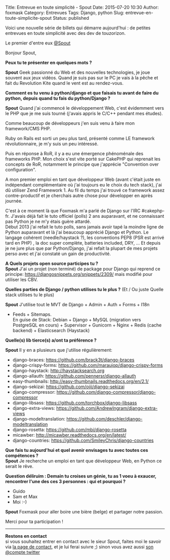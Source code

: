 Title: Entrevue en toute simplicité - Spout
Date: 2015-07-20 10:30
Author: foxmask
Category: Entrevues
Tags: Django, python
Slug: entrevue-en-toute-simplicite-spout
Status: published

Voici une nouvelle série de billets qui démarre aujourd'hui : de petites
entrevues en toute simplicité avec des dev de touzorizon.

Le premier d'entre eux [@Spout](https://twitter.com/spoutnik/)

Bonjour Spout,

**Peux tu te présenter en quelques mots ?**

**Spout** Geek passionné du Web et des nouvelles technologies, je joue
souvent aux jeux vidéos. Quand je suis pas sur le PC je vais à la pêche
et fait du Revolution Kite quand le vent est au rendez-vous.

**Comment es tu venu à python/django et que faisais tu avant de faire du
python, depuis quand tu fais du python/Django ?**

**Spout** Quand j'ai commencé le développement Web, c'est évidemment
vers le PHP que je me suis tourné (j'avais appris le C/C++ pendant mes
études).

Comme beaucoup de développeurs j'en suis venu à faire mon framework/CMS
PHP.

Ruby on Rails est sorti un peu plus tard, présenté comme LE framework
révolutionnaire, je m'y suis un peu intéressé.

Puis en réponse à RoR, il y a eu une émergence phénoménale des
frameworks PHP. Mon choix s'est vite porté sur CakePHP qui reprenait les
concepts de RoR, notamment le principe que j'apprécie "Convention over
configuration".

A mon premier emploi en tant que développeur Web (avant c'était juste en
indépendant complémentaire où j'ai toujours eu le choix du tech stack),
j'ai dû utiliser Zend Framework 1. Au fil du temps j'ai trouvé ce
framework assez contre-productif et je cherchais autre chose pour
développer en après journée.

C'est à ce moment là que Foxmask m'a parlé de Django sur l'IRC
\#cakephp-fr. J'avais déjà fait le tuto officiel (polls) 2 ans
auparavant, et ne connaissant pas Python je ne m'y étais guère attardé.  
Début 2013 j'ai refait le tuto polls, sans jamais avoir tapé la moindre
ligne de Python auparavant et là j'ai beaucoup apprécié Django et
Python. Le langage cohérent (needle/haystack ?), les conventions PEP8
(PSR est arrivé tard en PHP) , la doc super complète, batteries
included, DRY, ... Et depuis je ne jure plus que par Python/Django, j'ai
refait la plupart de mes projets perso avec et j'ai constaté un gain de
productivité.

**A Quels projets open source participes tu ?**  
**Spout** J'ai un projet (non terminé) de package pour Django qui
reprend ce principe: https://djangosnippets.org/snippets/2309/ mais
modifié pour utiliser les CBV.

**Quelles parties de Django / python utilises tu le plus ?** (Et / Ou
juste Quelle stack utilises tu le plus)

**Spout** J'utilise tout le MVT de Django + Admin + Auth + Forms + I18n
+ Feeds + Sitemaps.  
En guise de Stack: Debian + Django + MySQL (migration vers PostgreSQL
en cours) + Supervisor + Gunicorn + Nginx + Redis (cache backend) +
Elasticsearch (Haystack)

**Quelle(s) lib tierce(s) a/ont ta préférence ?**

**Spout** Il y en a plusieurs que j'utilise régulièrement:

-   django-braces: <https://github.com/brack3t/django-braces>
-   django-crispy-forms:
    <https://github.com/maraujop/django-crispy-forms>
-   django-haystack: <http://haystacksearch.org>
-   django-allauth: <https://github.com/pennersr/django-allauth>
-   easy-thumbnails: <http://easy-thumbnails.readthedocs.org/en/2.1/>
-   django-sekizai: <https://github.com/ojii/django-sekizai>
-   django-compressor:
    <https://github.com/django-compressor/django-compressor>
-   django-libsass: <https://github.com/torchbox/django-libsass>
-   django-extra-views:
    <https://github.com/AndrewIngram/django-extra-views>
-   django-modeltranslation:
    <https://github.com/deschler/django-modeltranslation>
-   django-rosetta: <https://github.com/mbi/django-rosetta>
-   micawber: <http://micawber.readthedocs.org/en/latest/>
-   django-countries: <https://github.com/SmileyChris/django-countries>

**Que fais tu aujourd'hui et quel avenir envisages tu avec toutes ces
compétences ?**  
**Spout** Je recherche un emploi en tant que développeur Web, en Python
ce serait le rêve.

**Question déliruim : Demain tu croises un génie, tu as 1 voeu à
exaucer, rencontrer l'une des ces 3 personnes : qui et pourquoi ?**

-   Guido
-   Sam et Max
-   Moi :-)

**Spout** Foxmask pour aller boire une bière (belge) et partager notre
passion.

Merci pour ta participation !

* * * * *

**Restons en contact**  
si vous souhaitez entrer en contact avec le sieur Spout, faites moi le
savoir via [la page de contact](http://www.foxmask.bzh/me-contacter/),
et je lui ferai suivre ;) sinon vous avez aussi [son @compte
twitter](https://twitter.com/spoutnik/)

</p>

